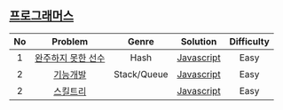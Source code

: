 ## [프로그래머스](https://programmers.co.kr/learn/challenges)

| No | Problem        | Genre | Solution | Difficulty |
|:--:|:--------------:|:-----:|:--------:|:----------:|
| 1 | [완주하지 못한 선수](https://programmers.co.kr/learn/courses/30/lessons/42576) | Hash | [Javascript](Solutions/1.an_athlete_who_could_not_complete_the_race.js) | Easy |
| 2 | [기능개발](https://programmers.co.kr/learn/courses/30/lessons/42586) | Stack/Queue | [Javascript](Solutions/2.function_development.js) | Easy |
| 2 | [스킬트리](https://programmers.co.kr/learn/courses/30/lessons/49993) || [Javascript](Solutions/3.skill_tree.js) | Easy |
